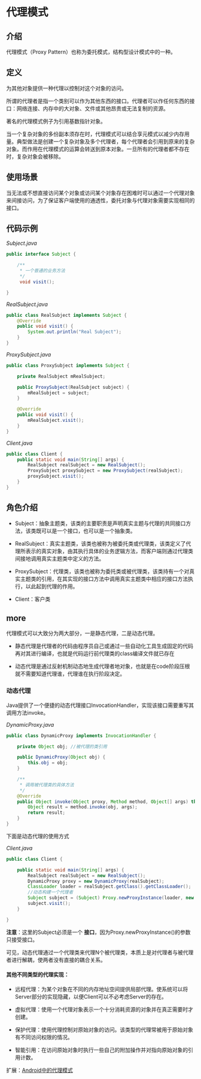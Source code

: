 # 代理模式

## 介绍

  代理模式（Proxy Pattern）也称为委托模式，结构型设计模式中的一种。

## 定义

  为其他对象提供一种代理以控制对这个对象的访问。

  所谓的代理者是指一个类别可以作为其他东西的接口。代理者可以作任何东西的接口：网络连接、内存中的大对象、文件或其他昂贵或无法复制的资源。

  著名的代理模式例子为引用基数指针对象。

  当一个复杂对象的多份副本须存在时，代理模式可以结合享元模式以减少内存用量。典型做法是创建一个复杂对象及多个代理者，每个代理者会引用到原来的复杂对象。而作用在代理模式的运算会转送到原本对象。一旦所有的代理者都不存在时，复杂对象会被移除。

## 使用场景

  当无法或不想直接访问某个对象或访问某个对象存在困难时可以通过一个代理对象来间接访问，为了保证客户端使用的通透性，委托对象与代理对象需要实现相同的接口。

## 代码示例

*Subject.java*
```java
public interface Subject {

    /**
     * 一个普通的业务方法
     */
     void visit();

}
```

*RealSubject.java*
```java
public class RealSubject implements Subject {
    @Override
    public void visit() {
        System.out.println("Real Subject");
    }
}
```

*ProxySubject.java*
```java
public class ProxySubject implements Subject {

    private RealSubject mRealSubject;

    public ProxySubject(RealSubject subject) {
        mRealSubject = subject;
    }

    @Override
    public void visit() {
        mRealSubject.visit();
    }
}
```

*Client.java*
```java
public class Client {
    public static void main(String[] args) {
        RealSubject realSubject = new RealSubject();
        ProxySubject proxySubject = new ProxySubject(realSubject);
        proxySubject.visit();
    }
}
```

## 角色介绍

* Subject：抽象主题类，该类的主要职责是声明真实主题与代理的共同接口方法，该类既可以是一个接口，也可以是一个抽象类。

* RealSubject：真实主题类，该类也被称为被委托类或代理类，该类定义了代理所表示的真实对象，由其执行具体的业务逻辑方法，而客户端则通过代理类间接地调用真实主题类中定义的方法。

* ProxySubject：代理类，该类也被称为委托类或被代理类，该类持有一个对真实主题类的引用，在其实现的接口方法中调用真实主题类中相应的接口方法执行，以此起到代理的作用。

* Client：客户类

## more

代理模式可以大致分为两大部分，一是静态代理，二是动态代理。

  * 静态代理是代理者的代码由程序员自己或通过一些自动化工具生成固定的代码再对其进行编译，也就是代码运行前代理类的class编译文件就已存在

  * 动态代理是通过反射机制动态地生成代理者地对象，也就是在code阶段压根就不需要知道代理谁，代理谁在执行阶段决定。

### 动态代理

Java提供了一个便捷的动态代理接口InvocationHandler，实现该接口需要重写其调用方法invoke。

*DynamicProxy.java*
```java
public class DynamicProxy implements InvocationHandler {

    private Object obj; //被代理的类引用

    public DynamicProxy(Object obj) {
        this.obj = obj;
    }

    /**
     * 调用被代理类的具体方法
     */
    @Override
    public Object invoke(Object proxy, Method method, Object[] args) throws Throwable {
        Object result = method.invoke(obj, args);
        return result;
    }
}
```

下面是动态代理的使用方式

*Client.java*
```java
public class Client {

    public static void main(String[] args) {
        RealSubject realSubject = new RealSubject();
        DynamicProxy proxy = new DynamicProxy(realSubject);
        ClassLoader loader = realSubject.getClass().getClassLoader();
        //动态构建一个代理者
        Subject subject = (Subject) Proxy.newProxyInstance(loader, new Class[]{Subject.class}, proxy);
        subject.visit();
    }

}
```

**注意**：这里的Subject必须是一个 **接口**，因为Proxy.newProxyInstance()的参数只接受接口。

可见，动态代理通过一个代理类来代理N个被代理类，本质上是对代理者与被代理者进行解耦，使两者没有直接的耦合关系。

#### 其他不同类型的代理实现：

* 远程代理：为某个对象在不同的内存地址空间提供局部代理。使系统可以将Server部分的实现隐藏，以便Client可以不必考虑Server的存在。

* 虚拟代理：使用一个代理对象表示一个十分消耗资源的对象并在真正需要时才创建。

* 保护代理：使用代理控制对原始对象的访问。该类型的代理常被用于原始对象有不同访问权限的情况。

* 智能引用：在访问原始对象时执行一些自己的附加操作并对指向原始对象的引用计数。

扩展：[Android中的代理模式](https://github.com/qiaoyunrui/StudyNote/blob/master/Android/Android%E4%B8%AD%E7%9A%84%E4%BB%A3%E7%90%86%E6%A8%A1%E5%BC%8F.md)
